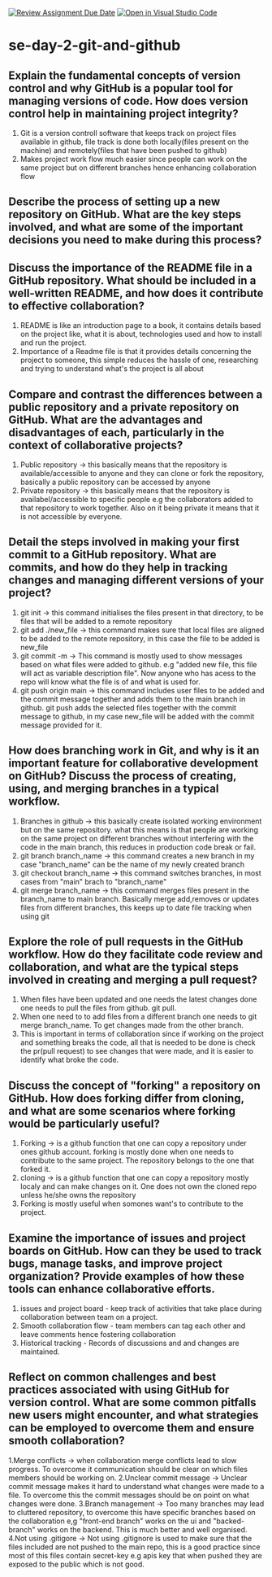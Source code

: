 [![Review Assignment Due Date](https://classroom.github.com/assets/deadline-readme-button-22041afd0340ce965d47ae6ef1cefeee28c7c493a6346c4f15d667ab976d596c.svg)](https://classroom.github.com/a/8wgCKhpZ)
[![Open in Visual Studio Code](https://classroom.github.com/assets/open-in-vscode-2e0aaae1b6195c2367325f4f02e2d04e9abb55f0b24a779b69b11b9e10269abc.svg)](https://classroom.github.com/online_ide?assignment_repo_id=18397559&assignment_repo_type=AssignmentRepo)
# se-day-2-git-and-github
## Explain the fundamental concepts of version control and why GitHub is a popular tool for managing versions of code. How does version control help in maintaining project integrity?
1. Git is a version controll software that keeps track on project files available in github, file track is done both locally(files present on the machine) and remotely(files that have been pushed to github)
2.  Makes project work flow much easier since people can work on the same project but on different branches hence enhancing collaboration flow

## Describe the process of setting up a new repository on GitHub. What are the key steps involved, and what are some of the important decisions you need to make during this process?

## Discuss the importance of the README file in a GitHub repository. What should be included in a well-written README, and how does it contribute to effective collaboration?
1. README is like an introduction page to a book, it contains details based on the project like, what it is about, technologies used and how to install and run the project.
2. Importance of a Readme file is that it provides details concerning the project to someone, this simple reduces the hassle of one, researching and trying to understand what's the project is all about

## Compare and contrast the differences between a public repository and a private repository on GitHub. What are the advantages and disadvantages of each, particularly in the context of collaborative projects?
1. Public repository -> this basically means that the repository is available/accessible to anyone and they can clone or fork the repository, basically a public repository can be accessed by anyone
2. Private repository -> this basically means that the repository is availabel/accessible to specific people e.g the collaborators added to that repository to work together. Also on it being private it means that it is not accessible by everyone.

## Detail the steps involved in making your first commit to a GitHub repository. What are commits, and how do they help in tracking changes and managing different versions of your project?
1. git init -> this command initialises the files present in that directory, to be files that will be added to a remote repository
2. git add ./new_file -> this command makes sure that local files are aligned to be added to the remote repository, in this case the file to be added is new_file
3. git commit -m -> This command is mostly used to show messages based on what files were added to github. e.g "added new file, this file will act as variable description file". Now anyone who has acess to the repo will know what the file is of and what is used for.
4. git push origin main -> this command includes user files to be added and the commit message together and adds them to the main branch in github. git push adds the selected files together with the commit message to github, in my case new_file will be added with the commit message provided for it.

## How does branching work in Git, and why is it an important feature for collaborative development on GitHub? Discuss the process of creating, using, and merging branches in a typical workflow.
1. Branches in github -> this basically create isolated working environment but on the same repository. what this means is that people are working on the same project on different branches without interfering with the code in the main branch, this reduces in production code break or fail.
2. git branch branch_name -> this command creates a new branch in my case "branch_name" can be the name of my newly created branch
3. git checkout branch_name -> this command switches branches, in most cases from "main" brach to "branch_name"
4. git merge branch_name -> this command merges files present in the branch_name to main branch. Basically merge add,removes or updates files from different branches, this keeps up to date file tracking when using git 


## Explore the role of pull requests in the GitHub workflow. How do they facilitate code review and collaboration, and what are the typical steps involved in creating and merging a pull request?
1. When files have been updated and one needs the latest changes done one needs to pull the files from github. git pull.
2. When one need to to add files from a different branch one needs to git merge branch_name. To get changes made from the other branch.
3. This is important in terms of collaboration since if working on the project and something breaks the code, all that is needed to be done is check the pr(pull request) to see changes that were made, and  it is easier to identify what broke the code.
   
## Discuss the concept of "forking" a repository on GitHub. How does forking differ from cloning, and what are some scenarios where forking would be particularly useful?
1. Forking -> is a github function that one can copy a repository under ones github account. forking is mostly done when one needs to contribute to the same project. The repository belongs to the one that forked it.
2. cloning -> is a github function that one can copy a repository mostly localy and can make changes on it. One does not own the cloned repo unless he/she owns the repository
3. Forking is mostly useful when somones want's to contribute to the project.
   
## Examine the importance of issues and project boards on GitHub. How can they be used to track bugs, manage tasks, and improve project organization? Provide examples of how these tools can enhance collaborative efforts.
1. issues and project board - keep track of activities that take place during collaboration between team on a project.
2. Smooth collaboration flow - team members can tag each other and leave comments hence fostering collaboration
3. Historical tracking - Records of discussions and and changes are maintained.

## Reflect on common challenges and best practices associated with using GitHub for version control. What are some common pitfalls new users might encounter, and what strategies can be employed to overcome them and ensure smooth collaboration?
1.Merge conflicts -> when collaboration merge conflicts lead to slow progress. To overcome it communication should be clear on which files members should be working on.
2.Unclear commit message -> Unclear commit message makes it hard to understand what changes were made to a file. To overcome this the commit messages should be on point on what changes were done.
3.Branch management -> Too many branches may lead to cluttered repository, to overcome this have specific branches based on the collaboration e,g "front-end branch" works on the ui and "backed-branch" works on the  backend. This is much better and well organised.
4.Not using .gitigore -> Not using .gitignore is used to make sure that the files included are not pushed to the main repo, this is a good practice since most of this files contain secret-key e.g apis key that when pushed they are exposed to the public which is not good.
